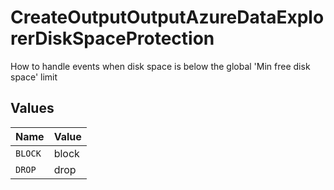 # CreateOutputOutputAzureDataExplorerDiskSpaceProtection

How to handle events when disk space is below the global 'Min free disk space' limit


## Values

| Name    | Value   |
| ------- | ------- |
| `BLOCK` | block   |
| `DROP`  | drop    |